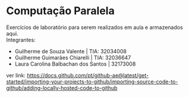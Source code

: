 # Computação Paralela
Exercícios de laboratório para serem realizados em aula e armazenados aqui. <br />
Integrantes: 
- Guilherme de Souza Valente | TIA: 32034008
- Guilherme Guimarães Chiarelli | TIA: 32036647
- Laura Carolina Balbachan dos Santos | 32173008


ver link: https://docs.github.com/pt/github-ae@latest/get-started/importing-your-projects-to-github/importing-source-code-to-github/adding-locally-hosted-code-to-github
